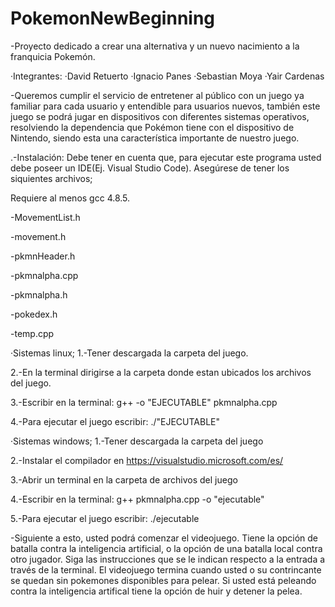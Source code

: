 # PokemonNewBeginning
-Proyecto dedicado a crear una alternativa y un nuevo nacimiento a la franquicia Pokemón.

·Integrantes:
·David Retuerto
·Ignacio Panes
·Sebastian Moya
·Yair Cardenas

-Queremos cumplir el servicio de entretener al público con un juego ya familiar para cada usuario y entendible para usuarios nuevos, también este juego se 
podrá jugar en dispositivos con diferentes sistemas operativos, resolviendo la dependencia que Pokémon tiene con el dispositivo de Nintendo, siendo esta una 
característica importante de nuestro juego.

.-Instalación:
Debe tener en cuenta que, para ejecutar este programa usted debe poseer un IDE(Ej. Visual Studio Code).
Asegúrese de tener los siquientes archivos;

Requiere al menos gcc 4.8.5.

-MovementList.h

-movement.h

-pkmnHeader.h

-pkmnalpha.cpp

-pkmnalpha.h

-pokedex.h

-temp.cpp

·Sistemas linux;
1.-Tener descargada la carpeta del juego.

2.-En la terminal dirigirse a la carpeta donde estan ubicados los archivos del juego.

3.-Escribir en la terminal: g++ -o "EJECUTABLE" pkmnalpha.cpp

4.-Para ejecutar el juego escribir: ./"EJECUTABLE"

·Sistemas windows;
1.-Tener descargada la carpeta del juego

2.-Instalar el compilador en https://visualstudio.microsoft.com/es/

3.-Abrir un terminal en la carpeta de archivos del juego

4.-Escribir en la terminal: g++ pkmnalpha.cpp -o "ejecutable"

5.-Para ejecutar el juego escribir:  ./ejecutable

-Siguiente a esto, usted podrá comenzar el videojuego. Tiene la opción de batalla contra la inteligencia artificial, o la opción de una batalla local contra
otro jugador. Siga las instrucciones que se le indican respecto a la entrada a través de la terminal. El videojuego termina cuando usted o su contrincante se quedan sin pokemones disponibles para pelear. Si usted está peleando contra la inteligencia artifical tiene la opción de huir y detener la pelea.
